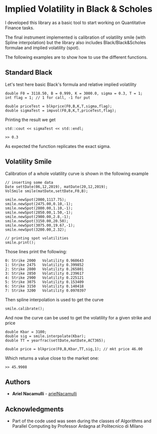 # Implied Volatility in Black & Scholes
I developed this library as a basic tool to start working on Quantitative Finance tasks.

The final instrument implemented is calibration of volatility smile (with Spline interpolation) but the library also includes Black/Black&Scholes formulae and implied volatility (spot).

The following examples are to show how to use the different functions.

## Standard Black

Let's test here basic Black's formula and relative implied volatility

    double F0 = 3118.50, B = 0.999, K = 3000.0, sigma = 0.3, T = 1;
    int flag = 1; // 1 for call, -1 for put

    double priceTest = blkprice(F0,B,K,T,sigma,flag);
    double sigmaTest = impvol(F0,B,K,T,priceTest,flag);


Printing the result we get

    std::cout << sigmaTest << std::endl;
    
    >> 0.3
    
As expected the function replicates the exact sigma.

## Volatility Smile

Calibration of a whole volatility curve is shown in the following example


    // inserting some data
    Date settDate(06,12,2019), matDate(20,12,2019);
    VolSmile smile(matDate,settDate,F0,B);

    smile.newSpot(2000,1117.75);
    smile.newSpot(2475.00,0.10,-1);
    smile.newSpot(2800.00,1.10,-1);
    smile.newSpot(2850.00,1.50,-1);
    smile.newSpot(2900.00,2.8,-1);
    smile.newSpot(3150.00,20.50);
    smile.newSpot(3075.00,19.67,-1);
    smile.newSpot(3200.00,2.32);
    
    // printing spot volatilities
    smile.print();
    
Those lines print the following:

    0: Strike 2000   Volatility 0.960643
    1: Strike 2475   Volatility 0.399852
    2: Strike 2800   Volatility 0.265801
    3: Strike 2850   Volatility 0.239617
    4: Strike 2900   Volatility 0.225121
    5: Strike 3075   Volatility 0.153409
    6: Strike 3150   Volatility 0.140418
    7: Strike 3200   Volatility 0.0970397

Then spline interpolation is used to get the curve

    smile.calibrate();
    
And now the curve can be used to get the volatility for a given strike and price

    double Kbar = 3100;
    double sig = smile.interpolate(Kbar);
    double TT = yearfrac(settDate,matDate,ACT365);

    double price = blkprice(F0,B,Kbar,TT,sig,1); // mkt price 46.00
    
Which returns a value close to the market one:

    >> 45.9908

    

## Authors

* **Ariel Nacamulli** - [arielNacamulli](https://github.com/arielNacamulli)

## Acknowledgments

* Part of the code used was seen during the classes of Algorithms and Parallel Computing by Professor Ardagna at Politecnico di Milano
